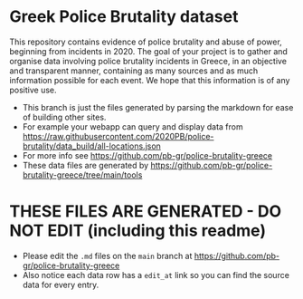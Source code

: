 
# Greek Police Brutality dataset
This repository contains evidence of police brutality and abuse of power, beginning from incidents in 2020.
The goal of your project is to gather and organise data involving police brutality incidents in Greece, in an objective and transparent manner, containing as many sources and as much information possible for each event. 
We hope that this information is of any positive use.
* This branch is just the files generated by parsing the markdown for ease of building other sites.
* For example your webapp can query and display data from https://raw.githubusercontent.com/2020PB/police-brutality/data_build/all-locations.json
* For more info see https://github.com/pb-gr/police-brutality-greece
* These data files are generated by https://github.com/pb-gr/police-brutality-greece/tree/main/tools
# THESE FILES ARE GENERATED - DO NOT EDIT (including this readme)
* Please edit the `.md` files on the `main` branch at https://github.com/pb-gr/police-brutality-greece
* Also notice each data row has a `edit_at` link so you can find the source data for every entry.
